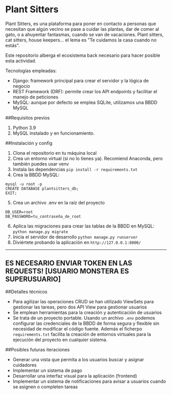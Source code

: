 # Plant Sitters

Plant Sitters, es una plataforma para poner en contacto a personas que necesitan que algún vecino se pase a cuidar las plantas, dar de comer al gato, o a ahuyentar fantasmas, cuando se van de vacaciones. Plant sitters, cat sitters, house keepers... el lema es "Te cuidamos la casa cuando no estás".

Este repositorio alberga el ecosistema back necesario para hacer posible esta actividad.

Tecnologías empleadas:

- Django: framework principal para crear el servidor y la lógica de negocio
- REST Framework (DRF): permite crear los API endpoints y facilitar el manejo de peticiones
- MySQL: aunque por defecto se emplea SQLite, utilizamos una BBDD MySQL

##Requisitos previos

1. Python 3.9
2. MySQL instalado y en funcionamiento.

##Instalación y config

1. Clona el repositorio en tu máquina local
2. Crea un entorno virtual (si no lo tienes ya). Recomiend Anaconda, pero también puedes usar venv
3. Instala las dependencias `pip install -r requirements.txt`
4. Crea la BBDD MySQL:

```
mysql -u root -p
CREATE DATABASE plantsitters_db;
EXIT;
```

5. Crea un archivo .env en la raíz del proyecto

```
DB_USER=root
DB_PASSWORD=tu_contraseña_de_root
```

6. Aplica las migraciones para crear las tablas de la BBDD en MySQL: `python manage.py migrate`
7. Inicia el servidor de desarrollo `python manage.py runserver`
8. Diviértete probando la aplicación en `http://127.0.0.1:8000/`

---

## ES NECESARIO ENVIAR TOKEN EN LAS REQUESTS! [USUARIO MONSTERA ES SUPERUSUARIO]

##Detalles técnicos

- Para agilizar las operaciones CRUD se han utilizado ViewSets para gestionar las tareas, pero dos API View para gestionar usuarios
- Se emplean herramientas para la creación y autenticación de usuarios
- Se trata de un proyecto portable. Usando un archivo `.env` podemos configurar las credenciales de la BBDD de forma segura y flexible sin necesidad de modificar el código fuente. Además el ficherpo `requirements.txt` facilita la creación de entornos virtuales para la ejecución del proyecto en cualquier sistema.

##Posibles futuras iteraciones

- Generar una vista que permita a los usuarios buscar y asignar cuidadores
- Implementar un sistema de pago
- Desarrollar una interfaz visual para la aplicación (frontend)
- Implementar un sistema de notificaciones para avisar a usuarios cuando se asignen o completen tareas
